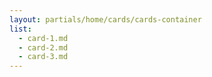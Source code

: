 ```yaml
---
layout: partials/home/cards/cards-container
list:
  - card-1.md
  - card-2.md
  - card-3.md
---
```

